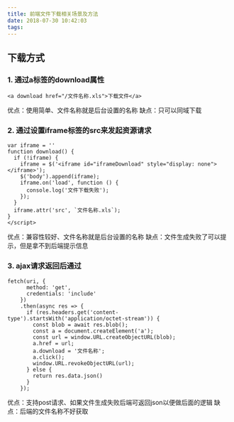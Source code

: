 ```yaml
---
title: 前端文件下载相关场景及方法
date: 2018-07-30 10:42:03
tags:
---
```


## 下载方式
### 1. 通过a标签的download属性
```
<a download href="/文件名称.xls">下载文件</a>
```
优点：使用简单、文件名称就是后台设置的名称
缺点：只可以同域下载

### 2. 通过设置iframe标签的src来发起资源请求
```
var iframe = ''
function download() {
  if (!iframe) {
    iframe = $('<iframe id="iframeDownload" style="display: none"></iframe>');
    $('body').append(iframe);
    iframe.on('load', function () {
      console.log('文件下载失败');
    });
  }
  iframe.attr('src', `文件名称.xls`);
}
</script>
```
优点：兼容性较好、文件名称就是后台设置的名称
缺点：文件生成失败了可以提示，但是拿不到后端提示信息

### 3. ajax请求返回后通过
```
fetch(uri, {
      method: 'get',
      credentials: 'include'
    })
    .then(async res => {
      if (res.headers.get('content-type').startsWith('application/octet-stream')) {
        const blob = await res.blob();
        const a = document.createElement('a');
        const url = window.URL.createObjectURL(blob);
        a.href = url;
        a.download = '文件名称';
        a.click();
        window.URL.revokeObjectURL(url);
      } else {
        return res.data.json()
      }
    });
```
优点：支持post请求、如果文件生成失败后端可返回json以便做后面的逻辑
缺点：后端的文件名称不好获取